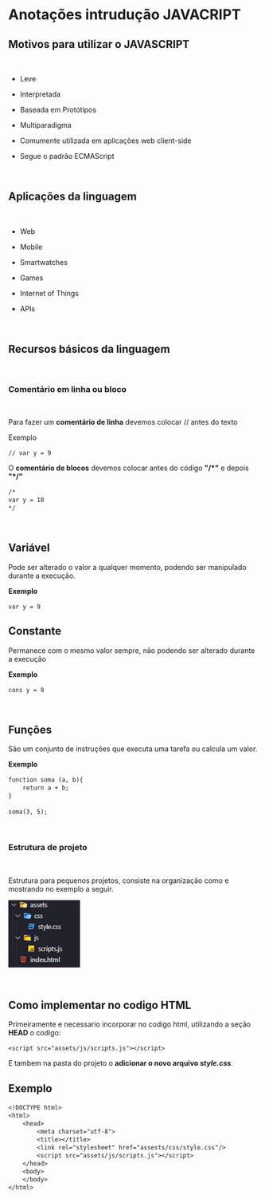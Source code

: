 # **Anotações intrudução JAVACRIPT**

## **Motivos para utilizar o JAVASCRIPT**

<br>

- Leve

- Interpretada

- Baseada em Protótipos

- Multiparadigma

- Comumente utilizada em aplicações
web client-side

- Segue o padrão ECMAScript

<br>

## **Aplicações da linguagem**
<br>

- Web

- Mobile

- Smartwatches

- Games

- Internet of Things

- APIs

<br>

## **Recursos básicos da linguagem**

<br>

### **Comentário em linha ou bloco**

<br>

Para fazer um **comentário de linha** devemos colocar // antes do texto 

Exemplo

~~~~
// var y = 9
~~~~

O **comentário de blocos** devemos colocar antes do código **"/*"** e depois **"*/"**

~~~~
/* 
var y = 10
*/
~~~~

<br>

## **Variável**

Pode ser alterado o valor a qualquer momento, podendo ser manipulado durante a execução.

**Exemplo**

~~~~
var y = 9
~~~~


## **Constante**

Permanece com o mesmo valor sempre, não podendo ser alterado durante a execução

**Exemplo**

~~~~
cons y = 9
~~~~

<br>

## **Funções**

São um conjunto de instruções que executa uma tarefa ou calcula um valor.


**Exemplo**

~~~~
function soma (a, b){
    return a + b;
}

soma(3, 5);
~~~~

<br>

### **Estrutura de projeto**

<br>

Estrutura para pequenos projetos, consiste na organização como e mostrando no exemplo a seguir.

![estrutura](./img/estrutura.png)

<br>

## **Como implementar no codigo HTML**

Primeiramente e necessario incorporar no codigo html, utilizando a seção **HEAD**  o codigo:
~~~~
<script src="assets/js/scripts.js"></script>
~~~~

E tambem  na pasta do projeto o **adicionar o novo arquivo _style.css_**.


## **Exemplo**

~~~~
<!DOCTYPE html>
<html> 
    <head>
        <meta charset="utf-8">
        <title></title> 
        <link rel="stylesheet" href="assests/css/style.css"/> 
        <script src="assets/js/scripts.js"></script>
    </head>
    <body>
    </body>
</html>
~~~~

<br>
